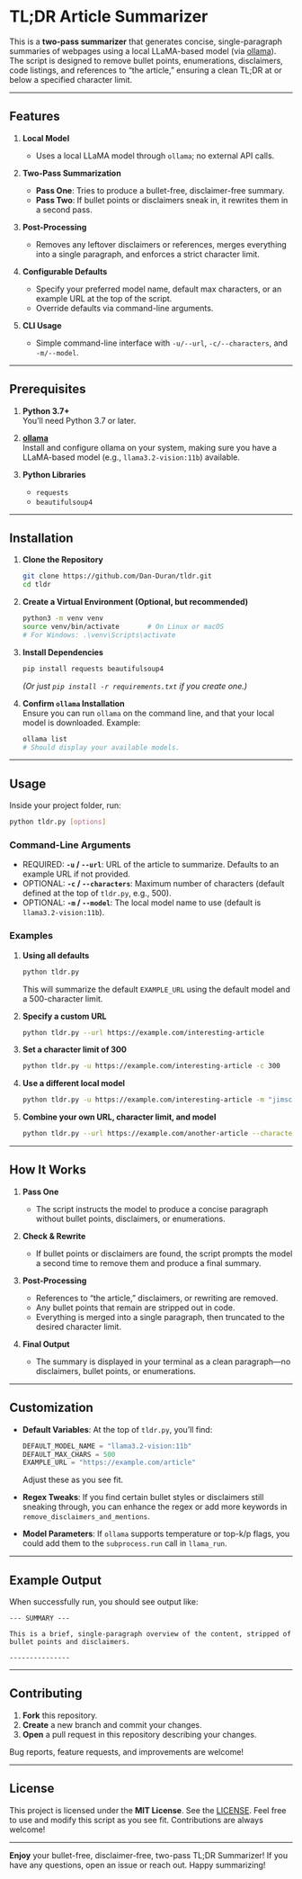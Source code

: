 # TL;DR Article Summarizer

This is a **two-pass summarizer** that generates concise, single-paragraph summaries of webpages using a local LLaMA-based model (via [ollama](https://github.com/jmorganca/ollama)). The script is designed to remove bullet points, enumerations, disclaimers, code listings, and references to “the article,” ensuring a clean TL;DR at or below a specified character limit.

---

## Features

1. **Local Model**  
   - Uses a local LLaMA model through `ollama`; no external API calls.

2. **Two-Pass Summarization**  
   - **Pass One**: Tries to produce a bullet-free, disclaimer-free summary.  
   - **Pass Two**: If bullet points or disclaimers sneak in, it rewrites them in a second pass.

3. **Post-Processing**  
   - Removes any leftover disclaimers or references, merges everything into a single paragraph, and enforces a strict character limit.

4. **Configurable Defaults**  
   - Specify your preferred model name, default max characters, or an example URL at the top of the script.  
   - Override defaults via command-line arguments.

5. **CLI Usage**  
   - Simple command-line interface with `-u/--url`, `-c/--characters`, and `-m/--model`.

---

## Prerequisites

1. **Python 3.7+**  
   You’ll need Python 3.7 or later.

2. **[ollama](https://github.com/jmorganca/ollama)**  
   Install and configure ollama on your system, making sure you have a LLaMA-based model (e.g., `llama3.2-vision:11b`) available.

3. **Python Libraries**  
   - `requests`  
   - `beautifulsoup4`

---

## Installation

1. **Clone the Repository**  
   ```bash
   git clone https://github.com/Dan-Duran/tldr.git
   cd tldr
   ```

2. **Create a Virtual Environment (Optional, but recommended)**  
   ```bash
   python3 -m venv venv
   source venv/bin/activate       # On Linux or macOS
   # For Windows: .\venv\Scripts\activate
   ```

3. **Install Dependencies**  
   ```bash
   pip install requests beautifulsoup4
   ```
   *(Or just `pip install -r requirements.txt` if you create one.)*

4. **Confirm `ollama` Installation**  
   Ensure you can run `ollama` on the command line, and that your local model is downloaded. Example:
   ```bash
   ollama list
   # Should display your available models.
   ```

---

## Usage

Inside your project folder, run:

```bash
python tldr.py [options]
```

### Command-Line Arguments
- REQUIRED: **`-u` / `--url`**: URL of the article to summarize. Defaults to an example URL if not provided.  
- OPTIONAL: **`-c` / `--characters`**: Maximum number of characters (default defined at the top of `tldr.py`, e.g., 500).  
- OPTIONAL: **`-m` / `--model`**: The local model name to use (default is `llama3.2-vision:11b`).  

### Examples

1. **Using all defaults**  
   ```bash
   python tldr.py
   ```
   This will summarize the default `EXAMPLE_URL` using the default model and a 500-character limit.

2. **Specify a custom URL**  
   ```bash
   python tldr.py --url https://example.com/interesting-article
   ```

3. **Set a character limit of 300**  
   ```bash
   python tldr.py -u https://example.com/interesting-article -c 300
   ```

4. **Use a different local model**  
   ```bash
   python tldr.py -u https://example.com/interesting-article -m "jimscard/whiterabbit-neo:latest"
   ```

5. **Combine your own URL, character limit, and model**  
   ```bash
   python tldr.py --url https://example.com/another-article --characters 250 --model "qwen2.5-coder:14b"
   ```

---

## How It Works

1. **Pass One**  
   - The script instructs the model to produce a concise paragraph without bullet points, disclaimers, or enumerations.  

2. **Check & Rewrite**  
   - If bullet points or disclaimers are found, the script prompts the model a second time to remove them and produce a final summary.  

3. **Post-Processing**  
   - References to “the article,” disclaimers, or rewriting are removed.  
   - Any bullet points that remain are stripped out in code.  
   - Everything is merged into a single paragraph, then truncated to the desired character limit.

4. **Final Output**  
   - The summary is displayed in your terminal as a clean paragraph—no disclaimers, bullet points, or enumerations.

---

## Customization

- **Default Variables**: At the top of `tldr.py`, you’ll find:
  ```python
  DEFAULT_MODEL_NAME = "llama3.2-vision:11b"
  DEFAULT_MAX_CHARS = 500
  EXAMPLE_URL = "https://example.com/article"
  ```
  Adjust these as you see fit.

- **Regex Tweaks**: If you find certain bullet styles or disclaimers still sneaking through, you can enhance the regex or add more keywords in `remove_disclaimers_and_mentions`.

- **Model Parameters**: If `ollama` supports temperature or top-k/p flags, you could add them to the `subprocess.run` call in `llama_run`.

---

## Example Output

When successfully run, you should see output like:

```text
--- SUMMARY ---

This is a brief, single-paragraph overview of the content, stripped of bullet points and disclaimers.

---------------
```

---

## Contributing

1. **Fork** this repository.  
2. **Create** a new branch and commit your changes.  
3. **Open** a pull request in this repository describing your changes.

Bug reports, feature requests, and improvements are welcome!

---

## License

This project is licensed under the **MIT License**. See the [LICENSE](LICENSE). Feel free to use and modify this script as you see fit. Contributions are always welcome!

---

**Enjoy** your bullet-free, disclaimer-free, two-pass TL;DR Summarizer! If you have any questions, open an issue or reach out. Happy summarizing!
